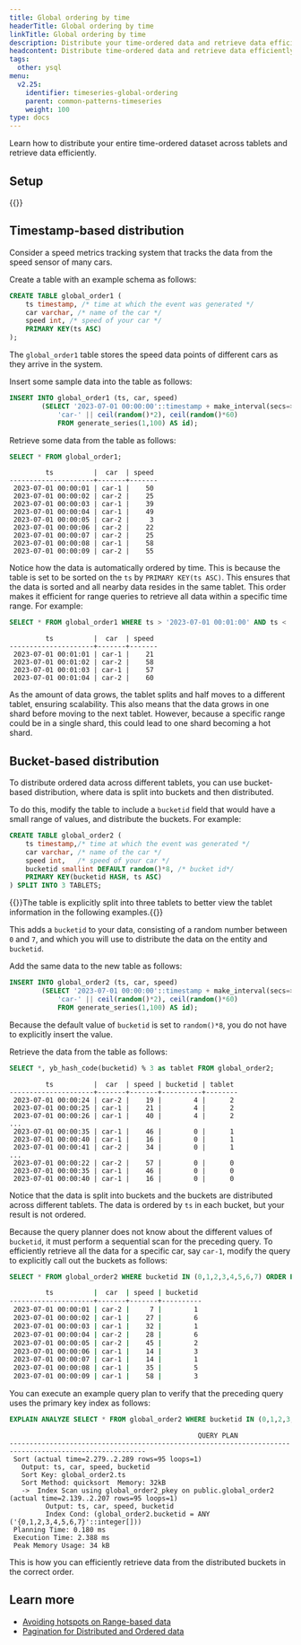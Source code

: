 ```yaml
---
title: Global ordering by time
headerTitle: Global ordering by time
linkTitle: Global ordering by time
description: Distribute your time-ordered data and retrieve data efficiently
headcontent: Distribute time-ordered data and retrieve data efficiently
tags:
  other: ysql
menu:
  v2.25:
    identifier: timeseries-global-ordering
    parent: common-patterns-timeseries
    weight: 100
type: docs
---
```


Learn how to distribute your entire time-ordered dataset across tablets and retrieve data efficiently.

## Setup

{{<cluster-setup-tabs-new>}}

## Timestamp-based distribution

Consider a speed metrics tracking system that tracks the data from the speed sensor of many cars.

Create a table with an example schema as follows:

```sql
CREATE TABLE global_order1 (
    ts timestamp, /* time at which the event was generated */
    car varchar, /* name of the car */
    speed int, /* speed of your car */
    PRIMARY KEY(ts ASC)
);
```

The `global_order1` table stores the speed data points of different cars as they arrive in the system.

Insert some sample data into the table as follows:

```sql
INSERT INTO global_order1 (ts, car, speed)
        (SELECT '2023-07-01 00:00:00'::timestamp + make_interval(secs=>id),
            'car-' || ceil(random()*2), ceil(random()*60)
            FROM generate_series(1,100) AS id);
```

Retrieve some data from the table as follows:

```sql
SELECT * FROM global_order1;
```

```output
         ts          |  car  | speed
---------------------+-------+-------
 2023-07-01 00:00:01 | car-1 |    50
 2023-07-01 00:00:02 | car-2 |    25
 2023-07-01 00:00:03 | car-1 |    39
 2023-07-01 00:00:04 | car-1 |    49
 2023-07-01 00:00:05 | car-2 |     3
 2023-07-01 00:00:06 | car-2 |    22
 2023-07-01 00:00:07 | car-2 |    25
 2023-07-01 00:00:08 | car-1 |    58
 2023-07-01 00:00:09 | car-2 |    55
```

Notice how the data is automatically ordered by time. This is because the table is set to be sorted on the `ts` by `PRIMARY KEY(ts ASC)`. This ensures that the data is sorted and all nearby data resides in the same tablet. This order makes it efficient for range queries to retrieve all data within a specific time range. For example:

```sql
SELECT * FROM global_order1 WHERE ts > '2023-07-01 00:01:00' AND ts < '2023-07-01 00:01:05';
```

```output
         ts          |  car  | speed
---------------------+-------+-------
 2023-07-01 00:01:01 | car-1 |    21
 2023-07-01 00:01:02 | car-2 |    58
 2023-07-01 00:01:03 | car-1 |    57
 2023-07-01 00:01:04 | car-2 |    60
```

As the amount of data grows, the tablet splits and half moves to a different tablet, ensuring scalability. This also means that the data grows in one shard before moving to the next tablet. However, because a specific range could be in a single shard, this could lead to one shard becoming a hot shard.

## Bucket-based distribution

To distribute ordered data across different tablets, you can use bucket-based distribution, where data is split into buckets and then distributed.

To do this, modify the table to include a `bucketid` field that would have a small range of values, and distribute the buckets. For example:

```sql
CREATE TABLE global_order2 (
    ts timestamp,/* time at which the event was generated */
    car varchar, /* name of the car */
    speed int,   /* speed of your car */
    bucketid smallint DEFAULT random()*8, /* bucket id*/
    PRIMARY KEY(bucketid HASH, ts ASC)
) SPLIT INTO 3 TABLETS;
```

{{<note>}}The table is explicitly split into three tablets to better view the tablet information in the following examples.{{</note>}}

This adds a `bucketid` to your data, consisting of a random number between `0` and `7`, and which you will use to distribute the data on the entity and `bucketid`.

Add the same data to the new table as follows:

```sql
INSERT INTO global_order2 (ts, car, speed)
        (SELECT '2023-07-01 00:00:00'::timestamp + make_interval(secs=>id),
            'car-' || ceil(random()*2), ceil(random()*60)
            FROM generate_series(1,100) AS id);
```

Because the default value of `bucketid` is set to `random()*8`, you do not have to explicitly insert the value.

Retrieve the data from the table as follows:

```sql
SELECT *, yb_hash_code(bucketid) % 3 as tablet FROM global_order2;
```

```output
         ts          |  car  | speed | bucketid | tablet
---------------------+-------+-------+----------+--------
 2023-07-01 00:00:24 | car-2 |    19 |        4 |      2
 2023-07-01 00:00:25 | car-1 |    21 |        4 |      2
 2023-07-01 00:00:26 | car-1 |    40 |        4 |      2
...
 2023-07-01 00:00:35 | car-1 |    46 |        0 |      1
 2023-07-01 00:00:40 | car-1 |    16 |        0 |      1
 2023-07-01 00:00:41 | car-2 |    34 |        0 |      1
...
 2023-07-01 00:00:22 | car-2 |    57 |        0 |      0
 2023-07-01 00:00:35 | car-1 |    46 |        0 |      0
 2023-07-01 00:00:40 | car-1 |    16 |        0 |      0
```

Notice that the data is split into buckets and the buckets are distributed across different tablets. The data is ordered by `ts` in each bucket, but your result is not ordered.

Because the query planner does not know about the different values of `bucketid`, it must perform a sequential scan for the preceding query. To efficiently retrieve all the data for a specific car, say `car-1`, modify the query to explicitly call out the buckets as follows:

```sql
SELECT * FROM global_order2 WHERE bucketid IN (0,1,2,3,4,5,6,7) ORDER BY ts ASC;
```

```bash
         ts          |  car  | speed | bucketid
---------------------+-------+-------+----------
 2023-07-01 00:00:01 | car-2 |     7 |        1
 2023-07-01 00:00:02 | car-1 |    27 |        6
 2023-07-01 00:00:03 | car-1 |    32 |        1
 2023-07-01 00:00:04 | car-2 |    28 |        6
 2023-07-01 00:00:05 | car-2 |    45 |        2
 2023-07-01 00:00:06 | car-1 |    14 |        3
 2023-07-01 00:00:07 | car-1 |    14 |        1
 2023-07-01 00:00:08 | car-1 |    35 |        5
 2023-07-01 00:00:09 | car-1 |    58 |        3
```

You can execute an example query plan to verify that the preceding query uses the primary key index as follows:

```sql
EXPLAIN ANALYZE SELECT * FROM global_order2 WHERE bucketid IN (0,1,2,3,4,5,6,7) ORDER BY ts ASC;
```

```sql{.nocopy}
                                               QUERY PLAN
--------------------------------------------------------------------------------------------------------
 Sort (actual time=2.279..2.289 rows=95 loops=1)
   Output: ts, car, speed, bucketid
   Sort Key: global_order2.ts
   Sort Method: quicksort  Memory: 32kB
   ->  Index Scan using global_order2_pkey on public.global_order2 (actual time=2.139..2.207 rows=95 loops=1)
         Output: ts, car, speed, bucketid
         Index Cond: (global_order2.bucketid = ANY ('{0,1,2,3,4,5,6,7}'::integer[]))
 Planning Time: 0.180 ms
 Execution Time: 2.388 ms
 Peak Memory Usage: 34 kB
```

This is how you can efficiently retrieve data from the distributed buckets in the correct order.

## Learn more

- [Avoiding hotspots on Range-based data](https://www.yugabyte.com/blog/distributed-databases-hotspots-range-based-indexes/)
- [Pagination for Distributed and Ordered data](https://www.yugabyte.com/blog/optimize-pagination-distributed-data-maintain-ordering/)

